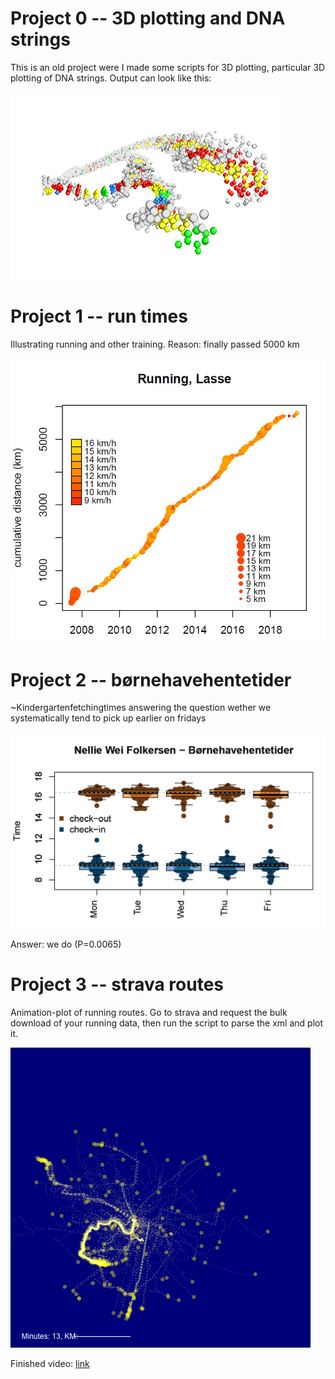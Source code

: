 # Project 0 -- 3D plotting and DNA strings
This is an old project were I made some scripts for 3D plotting, particular 3D plotting of DNA strings. Output can look like this:

![run](3Dstrings/DNA.PNG?raw=true)




# Project 1 -- run times
Illustrating running and other training. Reason: finally passed 5000 km


![run](trainingtime/2019-06-10_run_times.jpg?raw=true)



# Project 2 -- børnehavehentetider
~Kindergartenfetchingtimes answering the question wether we systematically tend to pick up earlier on fridays

![run](bornehavehentetider/2016-11-25_Nellie_picking_time.png?raw=true)

Answer: we do (P=0.0065)



# Project 3 -- strava routes 
Animation-plot of running routes. Go to strava and request the bulk download of your running data, then run the script to parse the xml and plot it.

![routes](strava_routes/2022-01-19_plots/38.png?raw=true)

Finished video: [link](strava_routes/2022-01-19_plots/Løbeture.mp4)
